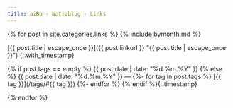 ```yaml
---
title: aiBo - Notizblog - Links
---
```

{% for post in site.categories.links %}
{% include bymonth.md %}

[{{ post.title | escape_once }}]({{ post.linkurl }} "{{ post.title | escape_once }}")
{:.with_timestamp}

{% if post.tags == empty %}
{{ post.date | date: "%d.%m.%Y" }}
{% else %}
{{ post.date | date: "%d.%m.%Y" }}  —
{%- for tag in post.tags %}
  [{{ tag }}](/tags/#{{ tag }})
{%- endfor %}
{% endif %}{:.timestamp}

{% endfor %}
